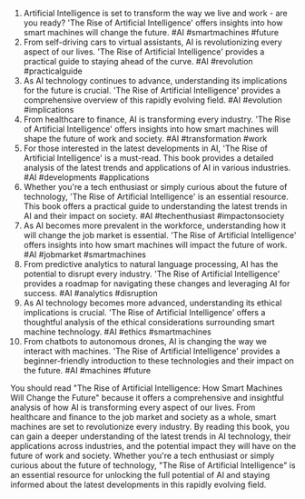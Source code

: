 1. Artificial Intelligence is set to transform the way we live and work - are you ready? 'The Rise of Artificial Intelligence' offers insights into how smart machines will change the future. #AI #smartmachines #future
2. From self-driving cars to virtual assistants, AI is revolutionizing every aspect of our lives. 'The Rise of Artificial Intelligence' provides a practical guide to staying ahead of the curve. #AI #revolution #practicalguide
3. As AI technology continues to advance, understanding its implications for the future is crucial. 'The Rise of Artificial Intelligence' provides a comprehensive overview of this rapidly evolving field. #AI #evolution #implications
4. From healthcare to finance, AI is transforming every industry. 'The Rise of Artificial Intelligence' offers insights into how smart machines will shape the future of work and society. #AI #transformation #work
5. For those interested in the latest developments in AI, 'The Rise of Artificial Intelligence' is a must-read. This book provides a detailed analysis of the latest trends and applications of AI in various industries. #AI #developments #applications
6. Whether you're a tech enthusiast or simply curious about the future of technology, 'The Rise of Artificial Intelligence' is an essential resource. This book offers a practical guide to understanding the latest trends in AI and their impact on society. #AI #techenthusiast #impactonsociety
7. As AI becomes more prevalent in the workforce, understanding how it will change the job market is essential. 'The Rise of Artificial Intelligence' offers insights into how smart machines will impact the future of work. #AI #jobmarket #smartmachines
8. From predictive analytics to natural language processing, AI has the potential to disrupt every industry. 'The Rise of Artificial Intelligence' provides a roadmap for navigating these changes and leveraging AI for success. #AI #analytics #disruption
9. As AI technology becomes more advanced, understanding its ethical implications is crucial. 'The Rise of Artificial Intelligence' offers a thoughtful analysis of the ethical considerations surrounding smart machine technology. #AI #ethics #smartmachines
10. From chatbots to autonomous drones, AI is changing the way we interact with machines. 'The Rise of Artificial Intelligence' provides a beginner-friendly introduction to these technologies and their impact on the future. #AI #machines #future

You should read "The Rise of Artificial Intelligence: How Smart Machines Will Change the Future" because it offers a comprehensive and insightful analysis of how AI is transforming every aspect of our lives. From healthcare and finance to the job market and society as a whole, smart machines are set to revolutionize every industry. By reading this book, you can gain a deeper understanding of the latest trends in AI technology, their applications across industries, and the potential impact they will have on the future of work and society. Whether you're a tech enthusiast or simply curious about the future of technology, "The Rise of Artificial Intelligence" is an essential resource for unlocking the full potential of AI and staying informed about the latest developments in this rapidly evolving field.
